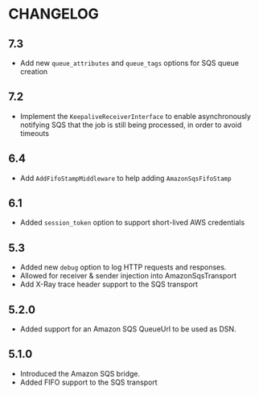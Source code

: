 CHANGELOG
=========

7.3
---

 * Add new `queue_attributes` and `queue_tags` options for SQS queue creation

7.2
---

 * Implement the `KeepaliveReceiverInterface` to enable asynchronously notifying SQS that the job is still being processed, in order to avoid timeouts

6.4
---

 * Add `AddFifoStampMiddleware` to help adding `AmazonSqsFifoStamp`

6.1
---

 * Added `session_token` option to support short-lived AWS credentials

5.3
---

 * Added new `debug` option to log HTTP requests and responses.
 * Allowed for receiver & sender injection into AmazonSqsTransport
 * Add X-Ray trace header support to the SQS transport

5.2.0
-----

 * Added support for an Amazon SQS QueueUrl to be used as DSN.

5.1.0
-----

 * Introduced the Amazon SQS bridge.
 * Added FIFO support to the SQS transport
